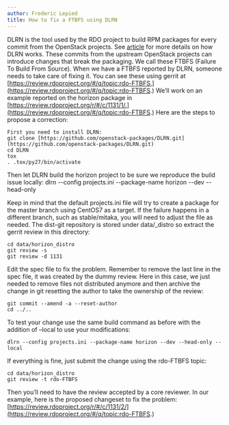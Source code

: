 ```yaml
---
author: Frederic Lepied
title: How to fix a FTBFS using DLRN
---
```


DLRN is the tool used by the RDO project to build RPM packages for every commit from the OpenStack projects. See [article](../factory/dlrn.md) for more details on how DLRN works. These commits from the upstream OpenStack projects can introduce changes that break the packaging. We call these FTBFS (Failure To Build From Source).
When we have a FTBFS reported by DLRN, someone needs to take care of fixing it. You can see these using gerrit at [https://review.rdoproject.org/#/q/topic:rdo-FTBFS.](https://review.rdoproject.org/#/q/topic:rdo-FTBFS.)
We’ll work on an example reported on the horizon package in [https://review.rdoproject.org/r/#/c/1131/1/.](https://review.rdoproject.org/#/q/topic:rdo-FTBFS.) Here are the steps to propose a correction:
```
First you need to install DLRN:
git clone [https://github.com/openstack-packages/DLRN.git](https://github.com/openstack-packages/DLRN.git)
cd DLRN
tox
. .tox/py27/bin/activate
```

Then let DLRN build the horizon project to be sure we reproduce the build issue locally:
dlrn --config projects.ini --package-name horizon --dev --head-only

Keep in mind that the default projects.ini file will try to create a package for the master branch using CentOS7 as a target. If the failure happens in a different branch, such as stable/mitaka, you will need to adjust the file as needed.
The dist-git repository is stored under data/_distro so extract the gerrit review in this directory:
```
cd data/horizon_distro
git review -s
git review -d 1131
```
Edit the spec file to fix the problem. Remember to remove the last line in the spec file, it was created by the dummy review. Here in this case, we just needed to remove files not distributed anymore and then archive the change in git resetting the author to take the ownership of the review:
```
git commit --amend -a --reset-author
cd ../..
```
To test your change use the same build command as before with the addition of –local to use your modifications:
```
dlrn --config projects.ini --package-name horizon --dev --head-only --local
```
If everything is fine, just submit the change using the rdo-FTBFS topic:
```
cd data/horizon_distro
git review -t rdo-FTBFS
```
Then you’ll need to have the review accepted by a core reviewer. In our example, here is the proposed changeset to fix the problem: [https://review.rdoproject.org/r/#/c/1131/2/](https://review.rdoproject.org/#/q/topic:rdo-FTBFS.)
